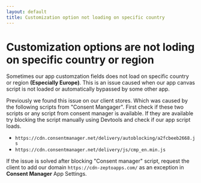 ```yaml
---
layout: default
title: Customization option not loading on specific country
---
```


# Customization options are not loding on specific country or region

Sometimes our app customzation fields does not load on specific country or region **(Especially Europe)**. This is an issue caused when our app canvas script is not loaded or automatically bypassed by some other app.

Previously we found this issue on our client stores. Which was caused by the following scripts from "Consent Mangager". First check if these two scripts or any script from consent manager is available. If they are available try blocking the script manually using Devtools and check if our app script loads.

- `https://cdn.consentmanager.net/delivery/autoblocking/a2fcbeeb2668.js`
- `https://cdn.consentmanager.net/delivery/js/cmp_en.min.js`

If the issue is solved after blocking "Consent manager" script, request the client to add our domain `https://cdn-zeptoapps.com/` as an exception in **Consent Manager** App Settings.
